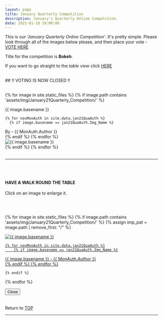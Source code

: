 ```yaml
---
layout: page
title: January Quarterly Competition
description: January's Quarterly Online Competition.
date: 2021-01-18 19:00:00
---
```



This is our _'January Quarterly Online Competition'_. It's pretty simple. Please look through all of the images below please, and then place your vote - <a target="_blank" href="https://surveyhero.com/c/4e4a0ae7">VOTE HERE</a> 


<p>Title for the competition is <strong>Bokeh</strong>. </p> 

If you want to go straight to the *table view* click <a href="#tableView">HERE</a>

<br>
## !! VOTING IS NOW CLOSED !!
<br>

<br>

<!-- This loops through all the images in specified folder -->
{% for image in site.static_files %}
    {% if image.path contains 'assets/img/January21Quarterly_Competition/' %}
<div class="Number">{{ image.basename }}</div>

<!-- This runs and checks if there is a matching author in the file -->
    {% for novMonAuth in site.data.jan21QuaAuth %}
      {% if image.basename == jan21QuaAuth.Img_Name %}
<div class="subName">By - {{ MonAuth.Author }}</div>
      {% endif %}
    {% endfor %}


<div>
    <img class="col three Comp_Img" src="{{ site.baseurl }}{{ image.path }}" alt="{{ image.basename }}">
</div>
    {% endif %}
{% endfor %}



<br>
<br>

<hr id="tableView">

<br>
<br>

<div class="col three caption">
    <h4>HAVE A WALK ROUND THE TABLE </h4>
    <p>Click on an image to enlarge it.</p>    
</div>

<br>
<br>


<!-- MASONARY GRID -->
<div class="full-width">
	<div class="grid">

{% for image in site.static_files %}
    {% if image.path contains 'assets/img/January21Quarterly_Competition/' %}
        {% assign imp_pat = image.path | remove_first: "/" %}
<div class="grid__item" data-size="1280x1280">  
    <a href="{{ site.baseurl }}{{ image.path }}" class="img-wrap" alt="{{ image.basename }}">
        <img src="{{ site.baseurl }}{{ image.path }}" alt="{{ image.basename }}" />

    {% for novMonAuth in site.data.jan21QuaAuth %}
        {% if image.basename == jan21QuaAuth.Img_Name %}
<div class="description description--grid">{{ image.basename }} - {{ MonAuth.Author }}</div>
        {% endif %}
    {% endfor %}

</a>
</div>

    {% endif %}
{% endfor %}
	</div>

<!-- /grid -->
<div class="preview">
	<button class="action action--close"><i class="fa fa-times"></i><span class="text-hidden">Close</span></button>
	<div class="description description--preview"></div>
</div>
</div>
<!-- MASONARY GRID END -->

<br>
<br>

<div class="col three caption">
    Return to <a href="#top">TOP</a>
</div>

<hr>





